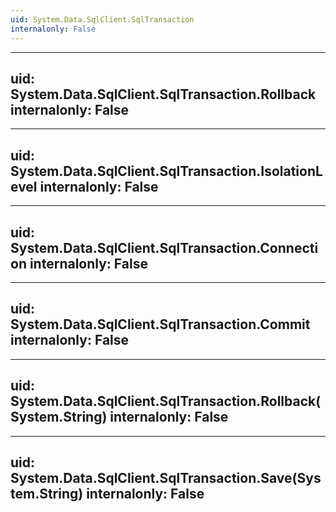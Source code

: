 ```yaml
---
uid: System.Data.SqlClient.SqlTransaction
internalonly: False
---
```


---
uid: System.Data.SqlClient.SqlTransaction.Rollback
internalonly: False
---

---
uid: System.Data.SqlClient.SqlTransaction.IsolationLevel
internalonly: False
---

---
uid: System.Data.SqlClient.SqlTransaction.Connection
internalonly: False
---

---
uid: System.Data.SqlClient.SqlTransaction.Commit
internalonly: False
---

---
uid: System.Data.SqlClient.SqlTransaction.Rollback(System.String)
internalonly: False
---

---
uid: System.Data.SqlClient.SqlTransaction.Save(System.String)
internalonly: False
---
